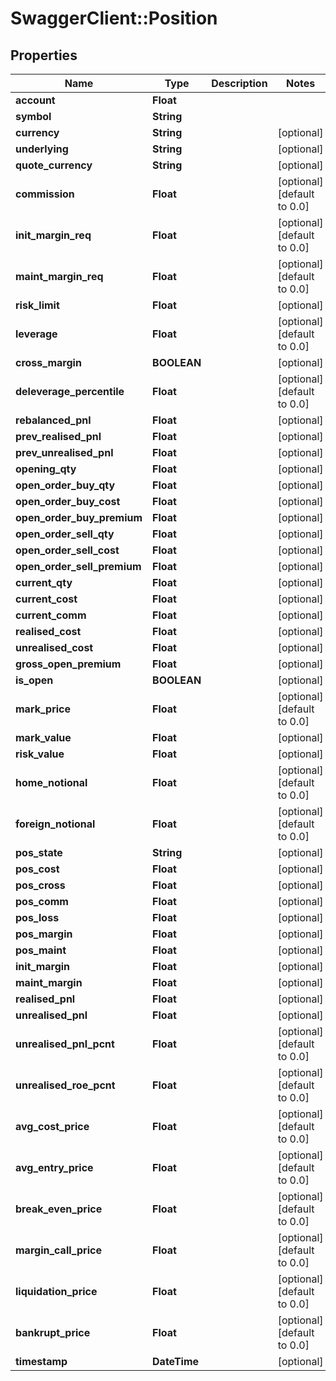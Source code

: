 # SwaggerClient::Position

## Properties
Name | Type | Description | Notes
------------ | ------------- | ------------- | -------------
**account** | **Float** |  | 
**symbol** | **String** |  | 
**currency** | **String** |  | [optional] 
**underlying** | **String** |  | [optional] 
**quote_currency** | **String** |  | [optional] 
**commission** | **Float** |  | [optional] [default to 0.0]
**init_margin_req** | **Float** |  | [optional] [default to 0.0]
**maint_margin_req** | **Float** |  | [optional] [default to 0.0]
**risk_limit** | **Float** |  | [optional] 
**leverage** | **Float** |  | [optional] [default to 0.0]
**cross_margin** | **BOOLEAN** |  | [optional] 
**deleverage_percentile** | **Float** |  | [optional] [default to 0.0]
**rebalanced_pnl** | **Float** |  | [optional] 
**prev_realised_pnl** | **Float** |  | [optional] 
**prev_unrealised_pnl** | **Float** |  | [optional] 
**opening_qty** | **Float** |  | [optional] 
**open_order_buy_qty** | **Float** |  | [optional] 
**open_order_buy_cost** | **Float** |  | [optional] 
**open_order_buy_premium** | **Float** |  | [optional] 
**open_order_sell_qty** | **Float** |  | [optional] 
**open_order_sell_cost** | **Float** |  | [optional] 
**open_order_sell_premium** | **Float** |  | [optional] 
**current_qty** | **Float** |  | [optional] 
**current_cost** | **Float** |  | [optional] 
**current_comm** | **Float** |  | [optional] 
**realised_cost** | **Float** |  | [optional] 
**unrealised_cost** | **Float** |  | [optional] 
**gross_open_premium** | **Float** |  | [optional] 
**is_open** | **BOOLEAN** |  | [optional] 
**mark_price** | **Float** |  | [optional] [default to 0.0]
**mark_value** | **Float** |  | [optional] 
**risk_value** | **Float** |  | [optional] 
**home_notional** | **Float** |  | [optional] [default to 0.0]
**foreign_notional** | **Float** |  | [optional] [default to 0.0]
**pos_state** | **String** |  | [optional] 
**pos_cost** | **Float** |  | [optional] 
**pos_cross** | **Float** |  | [optional] 
**pos_comm** | **Float** |  | [optional] 
**pos_loss** | **Float** |  | [optional] 
**pos_margin** | **Float** |  | [optional] 
**pos_maint** | **Float** |  | [optional] 
**init_margin** | **Float** |  | [optional] 
**maint_margin** | **Float** |  | [optional] 
**realised_pnl** | **Float** |  | [optional] 
**unrealised_pnl** | **Float** |  | [optional] 
**unrealised_pnl_pcnt** | **Float** |  | [optional] [default to 0.0]
**unrealised_roe_pcnt** | **Float** |  | [optional] [default to 0.0]
**avg_cost_price** | **Float** |  | [optional] [default to 0.0]
**avg_entry_price** | **Float** |  | [optional] [default to 0.0]
**break_even_price** | **Float** |  | [optional] [default to 0.0]
**margin_call_price** | **Float** |  | [optional] [default to 0.0]
**liquidation_price** | **Float** |  | [optional] [default to 0.0]
**bankrupt_price** | **Float** |  | [optional] [default to 0.0]
**timestamp** | **DateTime** |  | [optional] 


